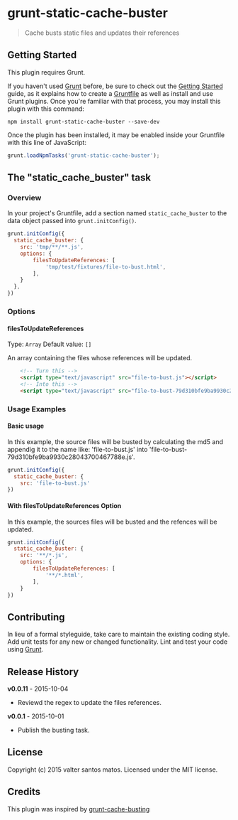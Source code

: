 # grunt-static-cache-buster

> Cache busts static files and updates their references

## Getting Started
This plugin requires Grunt.

If you haven't used [Grunt](http://gruntjs.com/) before, be sure to check out the [Getting Started](http://gruntjs.com/getting-started) guide, as it explains how to create a [Gruntfile](http://gruntjs.com/sample-gruntfile) as well as install and use Grunt plugins. Once you're familiar with that process, you may install this plugin with this command:

```shell
npm install grunt-static-cache-buster --save-dev
```

Once the plugin has been installed, it may be enabled inside your Gruntfile with this line of JavaScript:

```js
grunt.loadNpmTasks('grunt-static-cache-buster');
```

## The "static_cache_buster" task

### Overview
In your project's Gruntfile, add a section named `static_cache_buster` to the data object passed into `grunt.initConfig()`.

```js
grunt.initConfig({
  static_cache_buster: {
    src: 'tmp/**/**.js',
    options: {
        filesToUpdateReferences: [
            'tmp/test/fixtures/file-to-bust.html',
        ],
    }
  },
})
```

### Options

#### filesToUpdateReferences
Type: `Array`
Default value: `[]`

An array containing the files whose references will be updated.
```html
    <!-- Turn this -->
    <script type="text/javascript" src="file-to-bust.js"></script>
    <!-- Into this -->
    <script type="text/javascript" src="file-to-bust-79d310bfe9ba9930c28043700467788e.js"></script>
```

### Usage Examples

#### Basic usage
In this example, the source files will be busted by calculating the md5 and appendig it to the name like: 'file-to-bust.js' into 'file-to-bust-79d310bfe9ba9930c28043700467788e.js'. 

```js
grunt.initConfig({
  static_cache_buster: {
    src: 'file-to-bust.js'
})
```

#### With filesToUpdateReferences Option
In this example, the sources files will be busted and the refences will be updated.

```js
grunt.initConfig({
  static_cache_buster: {
    src: '**/*.js',
    options: {
        filesToUpdateReferences: [
            '**/*.html',
        ],
    }
})
```

## Contributing
In lieu of a formal styleguide, take care to maintain the existing coding style. Add unit tests for any new or changed functionality. Lint and test your code using [Grunt](http://gruntjs.com/).

## Release History
**v0.0.11** - 2015-10-04
* Reviewd the regex to update the files references.

**v0.0.1** - 2015-10-01
* Publish the busting task.

## License
Copyright (c) 2015 valter santos matos. Licensed under the MIT license.

## Credits
This plugin was inspired by [grunt-cache-busting](https://github.com/PaulTondeur/grunt-cache-busting)
